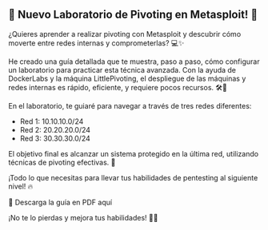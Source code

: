 ## 🚀 Nuevo Laboratorio de Pivoting en Metasploit! 🔐

¿Quieres aprender a realizar pivoting con Metasploit y descubrir cómo moverte entre redes internas y comprometerlas? 💻✨

He creado una guía detallada que te muestra, paso a paso, cómo configurar un laboratorio para practicar esta técnica avanzada. Con la ayuda de DockerLabs y la máquina LittlePivoting, el despliegue de las máquinas y redes internas es rápido, eficiente, y requiere pocos recursos. 🛠️🐳

En el laboratorio, te guiaré para navegar a través de tres redes diferentes:

- Red 1: 10.10.10.0/24
- Red 2: 20.20.20.0/24
- Red 3: 30.30.30.0/24

El objetivo final es alcanzar un sistema protegido en la última red, utilizando técnicas de pivoting efectivas. 🔄

¡Todo lo que necesitas para llevar tus habilidades de pentesting al siguiente nivel! 🔥

📄 Descarga la guía en PDF aquí

¡No te lo pierdas y mejora tus habilidades! 💪🙌
